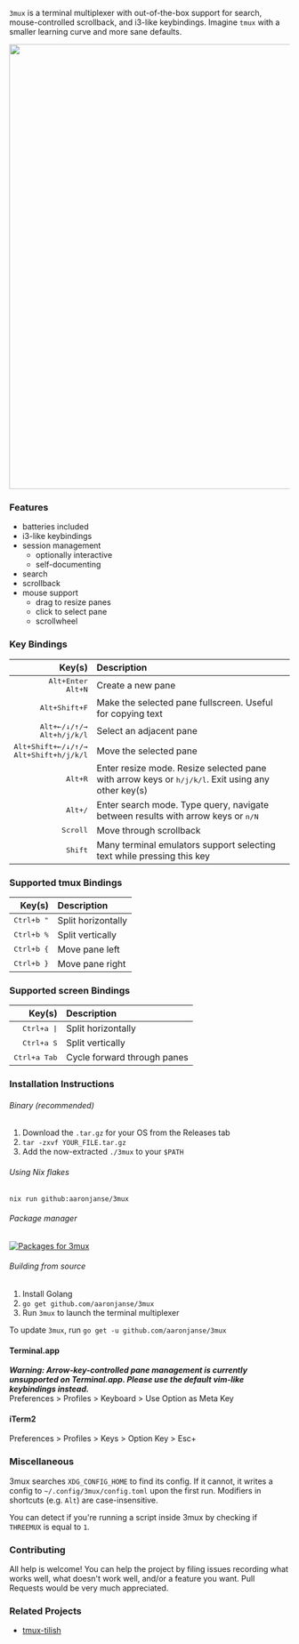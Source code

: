 `3mux` is a terminal multiplexer with out-of-the-box support for search, mouse-controlled scrollback, and i3-like keybindings. Imagine `tmux` with a smaller learning curve and more sane defaults.

[<img src="./demo.gif" width="800"/>](https://streamable.com/m2r57p)

<!--TODO: GIF!-->

### Features

* batteries included
* i3-like keybindings
* session management
  * optionally interactive
  * self-documenting
* search
* scrollback
* mouse support
  * drag to resize panes
  * click to select pane
  * scrollwheel

### Key Bindings

| Key(s) | Description
|-------:|:------------
|<kbd>Alt+Enter</kbd><br><kbd>Alt+N</kbd> | Create a new pane
|<kbd>Alt+Shift+F</kbd> | Make the selected pane fullscreen. Useful for copying text
|<kbd>Alt+&larr;/&darr;/&uarr;/&rarr;</kbd><br><kbd>Alt+h/j/k/l</kbd> | Select an adjacent pane
|<kbd>Alt+Shift+&larr;/&darr;/&uarr;/&rarr;</kbd><br><kbd>Alt+Shift+h/j/k/l</kbd> | Move the selected pane
|<kbd>Alt+R</kbd> | Enter resize mode. Resize selected pane with arrow keys or <kbd>h/j/k/l</kbd>. Exit using any other key(s)
|<kbd>Alt+/</kbd> | Enter search mode. Type query, navigate between results with arrow keys or <kbd>n/N</kbd>
|<kbd>Scroll</kbd> | Move through scrollback
|<kbd>Shift</kbd> | Many terminal emulators support selecting text while pressing this key


### Supported tmux Bindings

| Key(s) | Description
|-------:|:------------
|<kbd>Ctrl+b "</kbd> | Split horizontally
|<kbd>Ctrl+b %</kbd> | Split vertically
|<kbd>Ctrl+b {</kbd> | Move pane left
|<kbd>Ctrl+b }</kbd> | Move pane right

### Supported screen Bindings

| Key(s) | Description
|-------:|:------------
|<kbd>Ctrl+a \|</kbd> | Split horizontally
|<kbd>Ctrl+a S</kbd> | Split vertically
|<kbd>Ctrl+a Tab</kbd> | Cycle forward through panes

### Installation Instructions

###### Binary (recommended)
1. Download the `.tar.gz` for your OS from the Releases tab
2. `tar -zxvf YOUR_FILE.tar.gz`
3. Add the now-extracted `./3mux` to your `$PATH`

###### Using Nix flakes

```
nix run github:aaronjanse/3mux
```


###### Package manager

[![Packages for 3mux](https://repology.org/badge/vertical-allrepos/3mux.svg)](https://repology.org/project/3mux/versions)

###### Building from source
1. Install Golang
2. `go get github.com/aaronjanse/3mux`
3. Run `3mux` to launch the terminal multiplexer

To update `3mux`, run `go get -u github.com/aaronjanse/3mux`

#### Terminal.app
_**Warning: Arrow-key-controlled pane management is currently unsupported on Terminal.app. Please use the default vim-like keybindings instead.**_  
Preferences > Profiles > Keyboard > Use Option as Meta Key  

#### iTerm2
Preferences > Profiles > Keys > Option Key > Esc+

### Miscellaneous

3mux searches `XDG_CONFIG_HOME` to find its config. If it cannot, it writes a config to `~/.config/3mux/config.toml` upon the first run. Modifiers in shortcuts (e.g. `Alt`) are case-insensitive.

You can detect if you're running a script inside 3mux by checking if `THREEMUX` is equal to `1`.

### Contributing
All help is welcome! You can help the project by filing issues recording what works well, what doesn't work well, and/or a feature you want. Pull Requests would be very much appreciated.

### Related Projects
* [tmux-tilish](https://github.com/jabirali/tmux-tilish)
